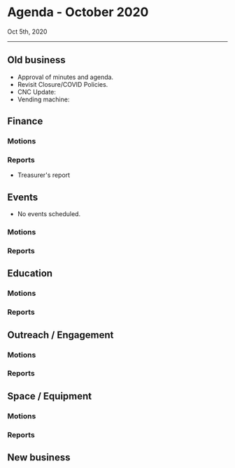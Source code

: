 # Agenda - October 2020

Oct 5th, 2020

---

## Old business

- Approval of minutes and agenda.
- Revisit Closure/COVID Policies.
- CNC Update: 
- Vending machine: 

## Finance

### Motions

### Reports

- Treasurer's report 

## Events

- No events scheduled.

### Motions

### Reports

## Education

### Motions

### Reports

## Outreach / Engagement

### Motions

### Reports

## Space / Equipment

### Motions

### Reports

## New business

